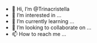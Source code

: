 - 👋 Hi, I’m @Trinacristella
- 👀 I’m interested in ...
- 🌱 I’m currently learning ...
- 💞️ I’m looking to collaborate on ...
- 📫 How to reach me ...

<!---
Trinacristella/Trinacristella is a ✨ special ✨ repository because its `README.md` (this file) appears on your GitHub profile.
You can click the Preview link to take a look at your changes.
--->
